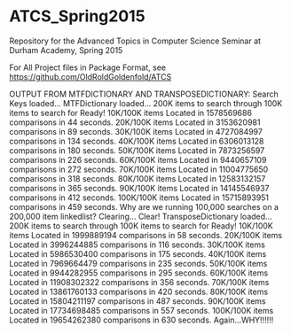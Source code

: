 ATCS_Spring2015
===============
Repository for the Advanced Topics in Computer Science Seminar at Durham Academy, Spring 2015

For All Project files in Package Format, see https://github.com/OldRoldGoldenfold/ATCS

OUTPUT FROM MTFDICTIONARY AND TRANSPOSEDICTIONARY:
Search Keys loaded...
MTFDictionary loaded...
200K items to search through
100K items to search for
Ready!
10K/100K items Located in 1578569686 comparisons in 44 seconds.
20K/100K items Located in 3153620981 comparisons in 89 seconds.
30K/100K items Located in 4727084997 comparisons in 134 seconds.
40K/100K items Located in 6306013128 comparisons in 180 seconds.
50K/100K items Located in 7873256597 comparisons in 226 seconds.
60K/100K items Located in 9440657109 comparisons in 272 seconds.
70K/100K items Located in 11004775650 comparisons in 318 seconds.
80K/100K items Located in 12583132157 comparisons in 365 seconds.
90K/100K items Located in 14145546937 comparisons in 412 seconds.
100K/100K items Located in 15715893951 comparisons in 459 seconds.
Why are we running 100,000 searches on a 200,000 item linkedlist?
Clearing...
Clear!
TransposeDictionary loaded...
200K items to search through
100K items to search for
Ready!
10K/100K items Located in 1999889194 comparisons in 58 seconds.
20K/100K items Located in 3996244885 comparisons in 116 seconds.
30K/100K items Located in 5986530400 comparisons in 175 seconds.
40K/100K items Located in 7969664479 comparisons in 235 seconds.
50K/100K items Located in 9944282955 comparisons in 295 seconds.
60K/100K items Located in 11908302322 comparisons in 356 seconds.
70K/100K items Located in 13861760133 comparisons in 420 seconds.
80K/100K items Located in 15804211197 comparisons in 487 seconds.
90K/100K items Located in 17734698485 comparisons in 557 seconds.
100K/100K items Located in 19654262380 comparisons in 630 seconds.
Again...WHY!!!!!!
